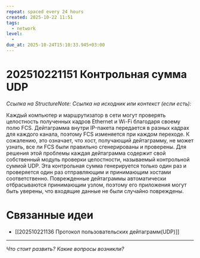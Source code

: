 ```yaml
---
repeat: spaced every 24 hours
created: 2025-10-22 11:51
tags:
  - network
level:
  -
due_at: 2025-10-24T15:10:33.945+03:00
---
```

# 202510221151 Контрольная сумма UDP

*Ссылка на StructureNote:*
*Ссылка на исходник или контекст (если есть):*

Каждый компьютер и маршрутизатор в сети могут проверять целостность полученных кадров Ethernet и Wi-Fi благодаря своему полю FCS. Дейтаграмма внутри IP-пакета передается в разных кадрах для каждого канала, поэтому FCS изменяется при каждом переходе. К сожалению, это означает, что хост, получающий дейтаграмму, не может узнать, все ли FCS были правильно сгенерированы и проверены. Для решения этой проблемы каждая дейтаграмма содержит свой собственный модуль проверки целостности, называемый контрольной суммой UDP. Эта контрольная сумма генерируется только один раз и проверяется один раз отправляющим и принимающим хостами соответственно. Поврежденные дейтаграммы автоматически отбрасываются принимающим узлом, поэтому его приложения могут быть уверены‚ что входящие данные не были случайно повреждены.

# Связанные идеи

- [[202510221136 Протокол пользовательских дейтаграмм(UDP)]]

---

*Что стоит развить? Какие вопросы возникли?*
